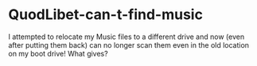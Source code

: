 # QuodLibet-can-t-find-music
I attempted to relocate my Music files to a different drive and now (even after putting them back) can no longer scan them even in the old location on my boot drive! What gives?
